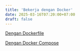 ```yaml
---
title: 'Bekerja dengan Docker'
date: 2025-03-16T07:20:00+07:00
draft: false
---
```


[Dengan Dockerfile](./dengan-dockerfile/)

[Dengan Docker Compose](./dengan-docker-compose/)

